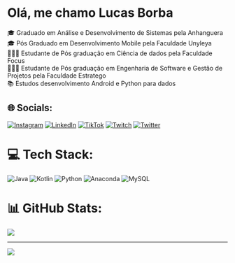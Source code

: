 
# Olá, me chamo Lucas Borba
🎓 Graduado em Análise e Desenvolvimento de Sistemas pela Anhanguera<br>🎓 Pós Graduado em Desenvolvimento Mobile pela Faculdade Unyleya<br>👩🏻‍🎓 Estudante de Pós graduação em Ciência de dados pela Faculdade Focus<br>👩🏻‍🎓 Estudante de Pós graduação em Engenharia de Software e Gestão de Projetos pela Faculdade Estratego<br>📚 Estudos desenvolvimento Android e Python para dados


## 🌐 Socials:
[![Instagram](https://img.shields.io/badge/Instagram-%23E4405F.svg?logo=Instagram&logoColor=white)](https://instagram.com/oliverborba/) [![LinkedIn](https://img.shields.io/badge/LinkedIn-%230077B5.svg?logo=linkedin&logoColor=white)](https://linkedin.com/in/lucas-oliveira-de-borba/) [![TikTok](https://img.shields.io/badge/TikTok-%23000000.svg?logo=TikTok&logoColor=white)](https://tiktok.com/@oliverborba) [![Twitch](https://img.shields.io/badge/Twitch-%239146FF.svg?logo=Twitch&logoColor=white)](https://twitch.tv/lucas_oliveira_0) [![Twitter](https://img.shields.io/badge/Twitter-%231DA1F2.svg?logo=Twitter&logoColor=white)](https://twitter.com/oliverborba) 

# 💻 Tech Stack:
![Java](https://img.shields.io/badge/java-%23ED8B00.svg?style=for-the-badge&logo=java&logoColor=white) ![Kotlin](https://img.shields.io/badge/kotlin-%230095D5.svg?style=for-the-badge&logo=kotlin&logoColor=white) ![Python](https://img.shields.io/badge/python-3670A0?style=for-the-badge&logo=python&logoColor=ffdd54) ![Anaconda](https://img.shields.io/badge/Anaconda-%2344A833.svg?style=for-the-badge&logo=anaconda&logoColor=white) ![MySQL](https://img.shields.io/badge/mysql-%2300f.svg?style=for-the-badge&logo=mysql&logoColor=white)
# 📊 GitHub Stats:

![](https://github-readme-streak-stats.herokuapp.com/?user=oliverborba&theme=dark&hide_border=false)<br/>

---
[![](https://visitcount.itsvg.in/api?id=oliverborba&icon=0&color=0)](https://visitcount.itsvg.in)

<!-- Proudly created with GPRM ( https://gprm.itsvg.in ) -->
